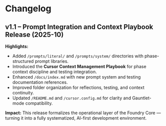 # Changelog

## v1.1 – Prompt Integration and Context Playbook Release (2025-10)
**Highlights:**
- Added `/prompts/literal/` and `/prompts/system/` directories with phase-structured prompt libraries.
- Introduced the **Cursor Context Management Playbook** for phase context discipline and testing integration.
- Enhanced `/docs/index.md` with new prompt system and testing documentation references.
- Improved folder organization for reflections, testing, and context continuity.
- Updated `/README.md` and `/cursor.config.md` for clarity and Gauntlet-mode compatibility.

**Impact:**
This release formalizes the operational layer of the Foundry Core — turning it into a fully systematized, AI-first development environment.
